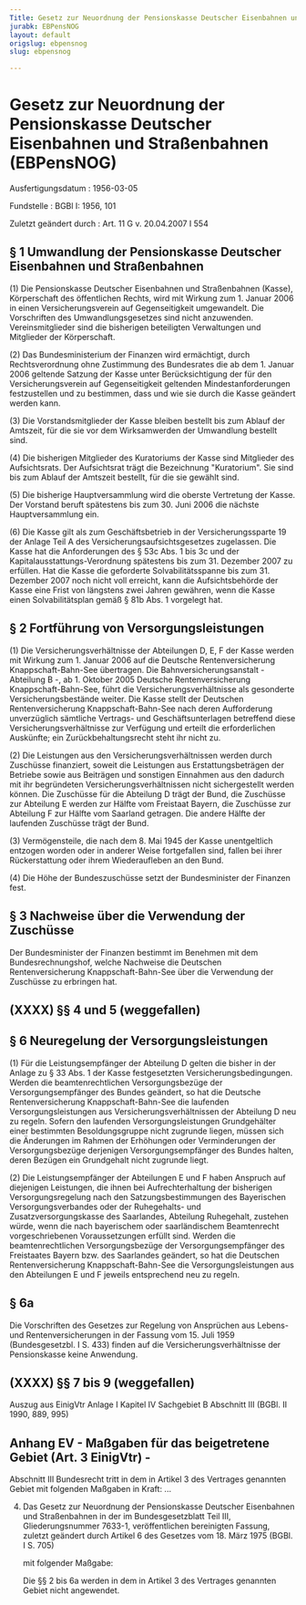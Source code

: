 ```yaml
---
Title: Gesetz zur Neuordnung der Pensionskasse Deutscher Eisenbahnen und Straßenbahnen
jurabk: EBPensNOG
layout: default
origslug: ebpensnog
slug: ebpensnog

---
```


# Gesetz zur Neuordnung der Pensionskasse Deutscher Eisenbahnen und Straßenbahnen (EBPensNOG)

Ausfertigungsdatum
:   1956-03-05

Fundstelle
:   BGBl I: 1956, 101

Zuletzt geändert durch
:   Art. 11 G v. 20.04.2007 I 554


## § 1 Umwandlung der Pensionskasse Deutscher Eisenbahnen und Straßenbahnen

(1) Die Pensionskasse Deutscher Eisenbahnen und Straßenbahnen (Kasse),
Körperschaft des öffentlichen Rechts, wird mit Wirkung zum 1. Januar
2006 in einen Versicherungsverein auf Gegenseitigkeit umgewandelt. Die
Vorschriften des Umwandlungsgesetzes sind nicht anzuwenden.
Vereinsmitglieder sind die bisherigen beteiligten Verwaltungen und
Mitglieder der Körperschaft.

(2) Das Bundesministerium der Finanzen wird ermächtigt, durch
Rechtsverordnung ohne Zustimmung des Bundesrates die ab dem 1. Januar
2006 geltende Satzung der Kasse unter Berücksichtigung der für den
Versicherungsverein auf Gegenseitigkeit geltenden Mindestanforderungen
festzustellen und zu bestimmen, dass und wie sie durch die Kasse
geändert werden kann.

(3) Die Vorstandsmitglieder der Kasse bleiben bestellt bis zum Ablauf
der Amtszeit, für die sie vor dem Wirksamwerden der Umwandlung
bestellt sind.

(4) Die bisherigen Mitglieder des Kuratoriums der Kasse sind
Mitglieder des Aufsichtsrats. Der Aufsichtsrat trägt die Bezeichnung
"Kuratorium". Sie sind bis zum Ablauf der Amtszeit bestellt, für die
sie gewählt sind.

(5) Die bisherige Hauptversammlung wird die oberste Vertretung der
Kasse. Der Vorstand beruft spätestens bis zum 30. Juni 2006 die
nächste Hauptversammlung ein.

(6) Die Kasse gilt als zum Geschäftsbetrieb in der Versicherungssparte
19 der Anlage Teil A des Versicherungsaufsichtsgesetzes zugelassen.
Die Kasse hat die Anforderungen des § 53c Abs. 1 bis 3c und der
Kapitalausstattungs-Verordnung spätestens bis zum 31. Dezember 2007 zu
erfüllen. Hat die Kasse die geforderte Solvabilitätsspanne bis zum 31.
Dezember 2007 noch nicht voll erreicht, kann die Aufsichtsbehörde der
Kasse eine Frist von längstens zwei Jahren gewähren, wenn die Kasse
einen Solvabilitätsplan gemäß § 81b Abs. 1 vorgelegt hat.


## § 2 Fortführung von Versorgungsleistungen

(1) Die Versicherungsverhältnisse der Abteilungen D, E, F der Kasse
werden mit Wirkung zum 1. Januar 2006 auf die Deutsche
Rentenversicherung Knappschaft-Bahn-See übertragen. Die
Bahnversicherungsanstalt - Abteilung B -, ab 1. Oktober 2005 Deutsche
Rentenversicherung Knappschaft-Bahn-See, führt die
Versicherungsverhältnisse als gesonderte Versicherungsbestände weiter.
Die Kasse stellt der Deutschen Rentenversicherung Knappschaft-Bahn-See
nach deren Aufforderung unverzüglich sämtliche Vertrags- und
Geschäftsunterlagen betreffend diese Versicherungsverhältnisse zur
Verfügung und erteilt die erforderlichen Auskünfte; ein
Zurückbehaltungsrecht steht ihr nicht zu.

(2) Die Leistungen aus den Versicherungsverhältnissen werden durch
Zuschüsse finanziert, soweit die Leistungen aus Erstattungsbeträgen
der Betriebe sowie aus Beiträgen und sonstigen Einnahmen aus den
dadurch mit ihr begründeten Versicherungsverhältnissen nicht
sichergestellt werden können. Die Zuschüsse für die Abteilung D trägt
der Bund, die Zuschüsse zur Abteilung E werden zur Hälfte vom
Freistaat Bayern, die Zuschüsse zur Abteilung F zur Hälfte vom
Saarland getragen. Die andere Hälfte der laufenden Zuschüsse trägt der
Bund.

(3) Vermögensteile, die nach dem 8. Mai 1945 der Kasse unentgeltlich
entzogen worden oder in anderer Weise fortgefallen sind, fallen bei
ihrer Rückerstattung oder ihrem Wiederaufleben an den Bund.

(4) Die Höhe der Bundeszuschüsse setzt der Bundesminister der Finanzen
fest.


## § 3 Nachweise über die Verwendung der Zuschüsse

Der Bundesminister der Finanzen bestimmt im Benehmen mit dem
Bundesrechnungshof, welche Nachweise die Deutschen Rentenversicherung
Knappschaft-Bahn-See über die Verwendung der Zuschüsse zu erbringen
hat.


## (XXXX) §§ 4 und 5 (weggefallen)



## § 6 Neuregelung der Versorgungsleistungen

(1) Für die Leistungsempfänger der Abteilung D gelten die bisher in
der Anlage zu § 33 Abs. 1 der Kasse festgesetzten
Versicherungsbedingungen. Werden die beamtenrechtlichen
Versorgungsbezüge der Versorgungsempfänger des Bundes geändert, so hat
die Deutsche Rentenversicherung Knappschaft-Bahn-See die laufenden
Versorgungsleistungen aus Versicherungsverhältnissen der Abteilung D
neu zu regeln. Sofern den laufenden Versorgungsleistungen
Grundgehälter einer bestimmten Besoldungsgruppe nicht zugrunde liegen,
müssen sich die Änderungen im Rahmen der Erhöhungen oder
Verminderungen der Versorgungsbezüge derjenigen Versorgungsempfänger
des Bundes halten, deren Bezügen ein Grundgehalt nicht zugrunde liegt.

(2) Die Leistungsempfänger der Abteilungen E und F haben Anspruch auf
diejenigen Leistungen, die ihnen bei Aufrechterhaltung der bisherigen
Versorgungsregelung nach den Satzungsbestimmungen des Bayerischen
Versorgungsverbandes oder der Ruhegehalts- und Zusatzversorgungskasse
des Saarlandes, Abteilung Ruhegehalt, zustehen würde, wenn die nach
bayerischem oder saarländischem Beamtenrecht vorgeschriebenen
Voraussetzungen erfüllt sind. Werden die beamtenrechtlichen
Versorgungsbezüge der Versorgungsempfänger des Freistaates Bayern bzw.
des Saarlandes geändert, so hat die Deutschen Rentenversicherung
Knappschaft-Bahn-See die Versorgungsleistungen aus den Abteilungen E
und F jeweils entsprechend neu zu regeln.


## § 6a

Die Vorschriften des Gesetzes zur Regelung von Ansprüchen aus Lebens-
und Rentenversicherungen
in der Fassung vom 15. Juli 1959 (Bundesgesetzbl. I S. 433)
finden auf die Versicherungsverhältnisse der Pensionskasse keine
Anwendung.


## (XXXX) §§ 7 bis 9 (weggefallen)


Auszug aus EinigVtr Anlage I Kapitel IV Sachgebiet B Abschnitt III
(BGBl. II 1990, 889, 995)

## Anhang EV - Maßgaben für das beigetretene Gebiet (Art. 3 EinigVtr) -

Abschnitt III
Bundesrecht tritt in dem in Artikel 3 des Vertrages genannten Gebiet
mit folgenden Maßgaben in Kraft:
...

4.  Das Gesetz zur Neuordnung der Pensionskasse Deutscher Eisenbahnen und
    Straßenbahnen in der im Bundesgesetzblatt Teil III, Gliederungsnummer
    7633-1, veröffentlichen bereinigten Fassung, zuletzt geändert durch
    Artikel 6 des Gesetzes vom 18. März 1975 (BGBl. I S. 705)

    mit folgender Maßgabe:

    Die §§ 2 bis 6a werden in dem in Artikel 3 des Vertrages genannten
    Gebiet nicht angewendet.




